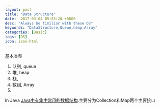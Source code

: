 ```yaml
---
layout: post
title: "Data Structure"
date:  2017-03-04 09:53:20 +0800
desc: "Always be fimiliar with these DS"
keywords: "DataStructure,Queue,heap,Array"
categories: [Basic]
tags: [DS]
icon: icon-html
---
```

基本类型
1. 队列, queue
2. 堆, heap
3. 栈, 
4. 数组, Array
5. 


In Java
[Java中有集中常用的数据结构][Java常用数据结构].主要分为Collection和Map两个主要接口


[java常用数据结构]: http://blog.csdn.net/u010947402/article/details/51878166
